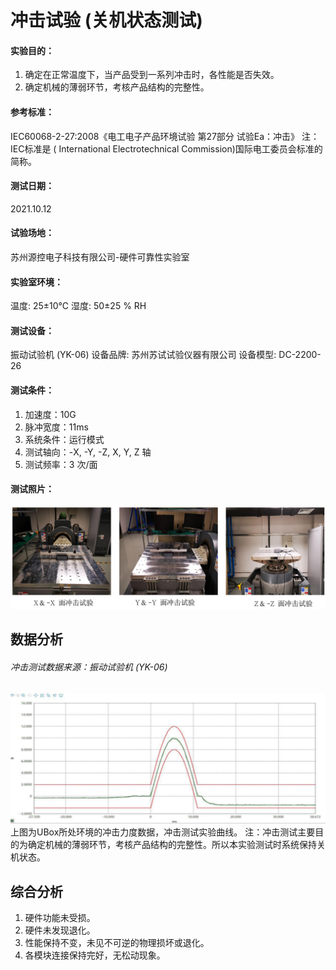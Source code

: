 # 冲击试验 (关机状态测试)

#### 实验目的：

1. 确定在正常温度下，当产品受到一系列冲击时，各性能是否失效。
2. 确定机械的薄弱环节，考核产品结构的完整性。

#### 参考标准：
IEC60068-2-27:2008《电工电子产品环境试验 第27部分 试验Ea：冲击》
注：IEC标准是 ( International Electrotechnical Commission)国际电工委员会标准的简称。

#### 测试日期：
2021.10.12

#### 试验场地：
苏州源控电子科技有限公司-硬件可靠性实验室

#### 实验室环境：
温度: 25±10℃   湿度: 50±25 % RH

#### 测试设备：
振动试验机 (YK-06)  设备品牌: 苏州苏试试验仪器有限公司 设备模型: DC-2200-26

#### 测试条件：

1. 加速度：10G 
2. 脉冲宽度：11ms 
3. 系统条件：运行模式 
4. 测试轴向：-X, -Y, -Z, X, Y, Z 轴 
5. 测试频率：3 次/面

#### 测试照片：
![low1](../images/impact1.png)

## 数据分析
###### 冲击测试数据来源：振动试验机 (YK-06)
![low1](../images/impact2.png)
上图为UBox所处环境的冲击力度数据，冲击测试实验曲线。
注：冲击测试主要目的为确定机械的薄弱环节，考核产品结构的完整性。所以本实验测试时系统保持关机状态。

## 综合分析

1. 硬件功能未受损。
2. 硬件未发现退化。
3. 性能保持不变，未见不可逆的物理损坏或退化。
4. 各模块连接保持完好，无松动现象。